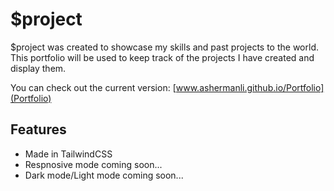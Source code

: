 $project
========

$project was created to showcase my skills and past projects to the world.  This portfolio will be used to keep track of the projects I have created and display them.  

You can check out the current version: 
    [www.ashermanli.github.io/Portfolio](Portfolio)

Features
--------

- Made in TailwindCSS
- Respnosive mode coming soon...
- Dark mode/Light mode coming soon...
